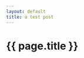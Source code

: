 ```yaml
---
layout: default
title: a test post
---
```


<div id="main_content_wrap" class="outer">
<h1>{{ page.title }}</h1>
</div>
